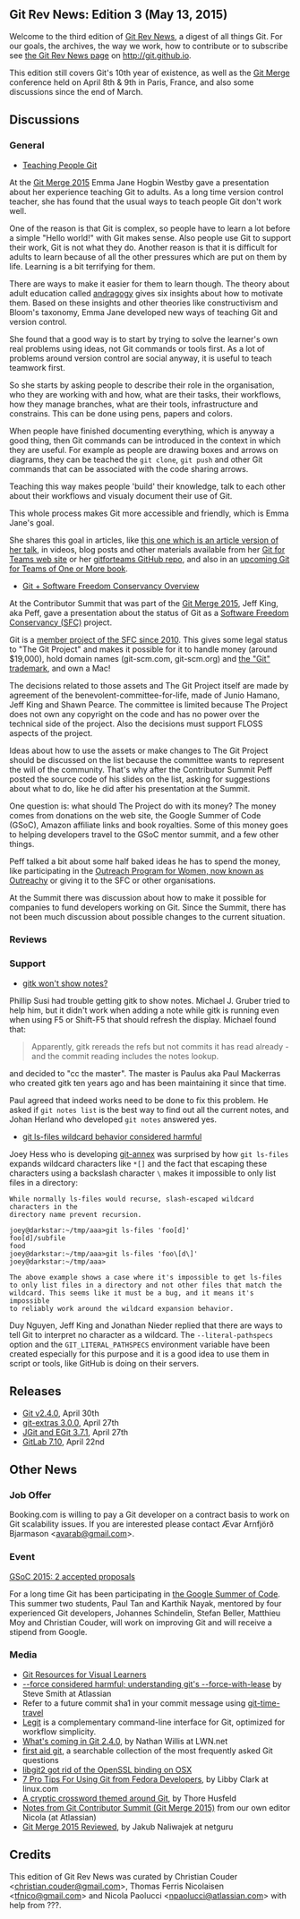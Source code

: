 ## Git Rev News: Edition 3 (May 13, 2015)

Welcome to the third edition of [Git Rev News](http://git.github.io/rev_news/rev_news.html),
a digest of all things Git. For our goals, the archives, the way we work, how to contribute or to
subscribe see [the Git Rev News page](http://git.github.io/rev_news/rev_news.html) on http://git.github.io.

This edition still covers Git's 10th year of existence, as well as the
[Git Merge](http://git-merge.com) conference held on April 8th & 9th in Paris,
France, and also some discussions since the end of March.

## Discussions

### General

* [Teaching People Git](https://speakerdeck.com/emmajane/teaching-people-git)

At the [Git Merge 2015](http://git-merge.com) Emma Jane Hogbin Westby
gave a presentation about her experience teaching Git to adults. As a
long time version control teacher, she has found that the usual ways to
teach people Git don't work well.

One of the reason is that Git is complex, so people have to learn a
lot before a simple "Hello world!" with Git makes sense. Also people
use Git to support their work, Git is not what they do. Another reason
is that it is difficult for adults to learn because of all the other
pressures which are put on them by life. Learning is a bit terrifying
for them.

There are ways to make it easier for them to learn though. The theory
about adult education called
[andragogy](http://en.wikipedia.org/wiki/Andragogy) gives six insights
about how to motivate them. Based on these insights and other theories
like constructivism and Bloom's taxonomy, Emma Jane developed new ways
of teaching Git and version control.

She found that a good way is to start by trying to solve the
learner's own real problems using ideas, not Git commands or tools
first. As a lot of problems around version control are social
anyway, it is useful to teach teamwork first.

So she starts by asking people to describe their role in the
organisation, who they are working with and how, what are their tasks,
their workflows, how they manage branches, what are their tools,
infrastructure and constrains. This can be done using pens, papers and
colors.

When people have finished documenting everything, which is anyway a
good thing, then Git commands can be introduced in the context in
which they are useful. For example as people are drawing boxes and
arrows on diagrams, they can be teached the `git clone`, `git push`
and other Git commands that can be associated with the code sharing
arrows.

Teaching this way makes people 'build' their knowledge, talk to each
other about their workflows and visualy document their use of
Git.

This whole process makes Git more accessible and friendly, which is
Emma Jane's goal.

She shares this goal in articles, like
[this one which is an article version of her talk](http://24ways.org/2013/git-for-grownups/), in
videos, blog posts and other materials available from her
[Git for Teams web site](http://gitforteams.com/) or her
[gitforteams GitHub repo](https://github.com/emmajane/gitforteams), and also in an
[upcoming Git for Teams of One or More book](http://gitforteams.com/books/).

* [Git + Software Freedom Conservancy Overview](http://thread.gmane.org/gmane.comp.version-control.git/267077/)

At the Contributor Summit that was part of the [Git Merge 2015](http://git-merge.com),
Jeff King, aka Peff, gave a presentation about the status of Git as a
[Software Freedom Conservancy (SFC)](https://sfconservancy.org/) project.

Git is a [member project of the SFC since 2010](http://thread.gmane.org/gmane.comp.version-control.git/159722/).
This gives some legal status to "The Git Project" and makes it possible for it
to handle money (around $19,000), hold domain names (git-scm.com, git-scm.org) and
[the "Git" trademark](https://git-scm.com/trademark), and own a Mac!

The decisions related to those assets and The Git Project itself are
made by agreement of the benevolent-committee-for-life, made of Junio
Hamano, Jeff King and Shawn Pearce. The committee is limited because The
Project does not own any copyright on the code and has no power
over the technical side of the project. Also the decisions must
support FLOSS aspects of the project.

Ideas about how to use the assets or make changes to The Git Project
should be discussed on the list because the committee wants to represent
the will of the community. That's why after the Contributor Summit Peff
posted the source code of his slides on the list, asking for suggestions
about what to do, like he did after his presentation at the Summit.

One question is: what should The Project do with its money? The money
comes from donations on the web site, the Google Summer of Code (GSoC),
Amazon affiliate links and book royalties. Some of this money goes to
helping developers travel to the GSoC mentor summit, and a few other
things.

Peff talked a bit about some half baked ideas he has to spend the
money, like participating in the
[Outreach Program for Women, now known as Outreachy](https://www.gnome.org/outreachy/)
or giving it to the SFC or other organisations.

At the Summit there was discussion about how to make it possible for
companies to fund developers working on Git. Since the Summit, there has
not been much discussion about possible changes to the current situation.

### Reviews


### Support

* [gitk won't show notes?](http://thread.gmane.org/gmane.comp.version-control.git/266662/)

Phillip Susi had trouble getting gitk to show notes. Michael J. Gruber
tried to help him, but it didn't work when adding a note while gitk is
running even when using F5 or Shift-F5 that should refresh the
display. Michael found that:

> Apparently, gitk rereads the refs but not commits it has read already -
> and the commit reading includes the notes lookup.

and decided to "cc the master". The master is Paulus aka Paul
Mackerras who created gitk ten years ago and has been maintaining it
since that time.

Paul agreed that indeed works need to be done to fix this problem. He
asked if `git notes list` is the best way to find out all the current
notes, and Johan Herland who developed `git notes` answered yes.

* [git ls-files wildcard behavior considered harmful](http://thread.gmane.org/gmane.comp.version-control.git/266486/)

Joey Hess who is developing [git-annex](https://git-annex.branchable.com/) was surprised by how
`git ls-files` expands wildcard characters like `*[]` and the fact that escaping these characters
using a backslash character `\` makes it impossible to only list files in a directory:

```
While normally ls-files would recurse, slash-escaped wildcard characters in the
directory name prevent recursion.

joey@darkstar:~/tmp/aaa>git ls-files 'foo[d]'
foo[d]/subfile
food
joey@darkstar:~/tmp/aaa>git ls-files 'foo\[d\]'
joey@darkstar:~/tmp/aaa>

The above example shows a case where it's impossible to get ls-files
to only list files in a directory and not other files that match the
wildcard. This seems like it must be a bug, and it means it's impossible
to reliably work around the wildcard expansion behavior.
```

Duy Nguyen, Jeff King and Jonathan Nieder replied that there are ways
to tell Git to interpret no character as a wildcard. The
`--literal-pathspecs` option and the `GIT_LITERAL_PATHSPECS`
environment variable have been created especially for this purpose and
it is a good idea to use them in script or tools, like GitHub is doing
on their servers.

## Releases

* [Git v2.4.0](http://article.gmane.org/gmane.linux.kernel/1941812), April 30th
* [git-extras 3.0.0](https://github.com/tj/git-extras/releases/tag/3.0.0), April 27th
* [JGit and EGit 3.7.1](https://dev.eclipse.org/mhonarc/lists/egit-dev/msg03865.html), April 27th
* [GitLab 7.10](https://about.gitlab.com/2015/04/22/gitlab-7-10-released/), April 22nd 


## Other News

### Job Offer

Booking.com is willing to pay a Git developer on a contract basis to
work on Git scalability issues. If you are interested please contact
Ævar Arnfjörð Bjarmason &lt;<avarab@gmail.com>&gt;.

### Event

[GSoC 2015: 2 accepted proposals](http://thread.gmane.org/gmane.comp.version-control.git/267878)

For a long time Git has been participating in [the Google Summer of Code](http://www.google-melange.com/gsoc/document/show/gsoc_program/google/gsoc2015/about_page).
This summer two students, Paul Tan and Karthik Nayak, mentored by four experienced Git developers, Johannes Schindelin, Stefan Beller, Matthieu Moy and Christian Couder, will work on improving Git and will receive a stipend from Google.


### Media

* [Git Resources for Visual Learners](https://changelog.com/git-resources-for-visual-learners/)
* [--force considered harmful; understanding git's --force-with-lease](https://developer.atlassian.com/blog/2015/04/force-with-lease/) by Steve Smith at Atlassian
* Refer to a future commit sha1 in your commit message using [git-time-travel](https://github.com/hundt/git-time-travel)
* [Legit](http://www.git-legit.org/) is a complementary command-line interface for Git, optimized for workflow simplicity.
* [What's coming in Git 2.4.0](https://lwn.net/Articles/639582/?), by Nathan Willis at LWN.net
* [first aid git](http://ricardofilipe.com/projects/firstaidgit/), a searchable collection of the most frequently asked Git questions
* [libgit2 got rid of the OpenSSL binding on OSX](https://github.com/libgit2/libgit2/pull/2997)
* [7 Pro Tips For Using Git from Fedora Developers](http://www.linux.com/news/featured-blogs/200-libby-clark/825032-7-pro-tips-for-using-git-from-fedora-developers), by Libby Clark at linux.com
* [A cryptic crossword themed around Git](http://thorehusfeldt.net/2015/04/03/conflicting-git-merge-runs-for-several-minutes-35/), by Thore Husfeld
* [Notes from Git Contributor Summit (Git Merge 2015)](https://developer.atlassian.com/blog/2015/04/git-merge-2015-wrap/) from our own editor Nicola (at Atlassian)
* [Git Merge 2015 Reviewed](https://netguru.co/blog/git-merge-2015-review), by Jakub Naliwajek at netguru

## Credits

This edition of Git Rev News was curated by Christian Couder &lt;<christian.couder@gmail.com>&gt;, Thomas Ferris Nicolaisen &lt;<tfnico@gmail.com>&gt; and Nicola Paolucci &lt;<npaolucci@atlassian.com>&gt; with help from ???.
